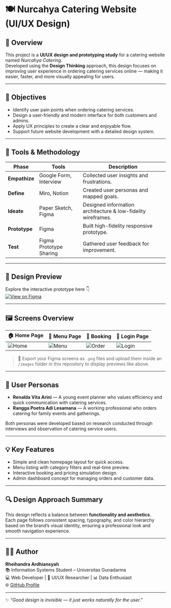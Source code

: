 # 🍽️ Nurcahya Catering Website (UI/UX Design)

## 🧠 Overview
This project is a **UI/UX design and prototyping study** for a catering website named *Nurcahya Catering*.  
Developed using the **Design Thinking** approach, this design focuses on improving user experience in ordering catering services online — making it easier, faster, and more visually appealing for users.

---

## 🎯 Objectives
- Identify user pain points when ordering catering services.
- Design a user-friendly and modern interface for both customers and admins.
- Apply UX principles to create a clear and enjoyable flow.
- Support future website development with a detailed design system.

---

## 🧩 Tools & Methodology
| Phase | Tools | Description |
|-------|--------|-------------|
| **Empathize** | Google Form, Interview | Collected user insights and frustrations. |
| **Define** | Miro, Notion | Created user personas and mapped goals. |
| **Ideate** | Paper Sketch, Figma | Designed information architecture & low-fidelity wireframes. |
| **Prototype** | Figma | Built high-fidelity responsive prototype. |
| **Test** | Figma Prototype Sharing | Gathered user feedback for improvement. |

---

## 🎨 Design Preview  
Explore the interactive prototype here 👇  
[![View on Figma](https://img.shields.io/badge/View%20Design-Figma-9B51E0?style=for-the-badge&logo=figma&logoColor=white)](https://www.figma.com/design/vjsxhTNv3GWzWTmiDFu9wo/Catering-pi?node-id=22-1258&t=tFMJ1uZuBYrSL8rT-1)

---

## 🖼️ Screens Overview  

| 🏠 Home Page | 🍱 Menu Page | 🧾 Booking | 👤 Login Page |
|---------------|--------------|----------------|----------------|
| ![Home](images/home.png) | ![Menu](images/menu.png) | ![Order](images/order.png) | ![Login](images/login.png) |

> 📸 Export your Figma screens as `.png` files and upload them inside an `/images` folder in this repository to display previews like above.

---

## 👥 User Personas
- **Renalda Vita Arini** — A young event planner who values efficiency and quick communication with catering services.  
- **Rangga Poetra Adi Lesamana** — A working professional who orders catering for family events and gatherings.  

Both personas were developed based on research conducted through interviews and observation of catering service users.

---

## 💡 Key Features
- Simple and clean homepage layout for quick access.  
- Menu listing with category filters and real-time preview.  
- Interactive booking and pricing simulation design.  
- Admin dashboard concept for managing orders and customer data.  

---

## 🔍 Design Approach Summary
This design reflects a balance between **functionality and aesthetics**.  
Each page follows consistent spacing, typography, and color hierarchy based on the brand’s visual identity, ensuring a professional look and smooth navigation experience.

---

## 👨‍💻 Author
**Rheihandra Ardhiansyah**  
📚 Information Systems Student – Universitas Gunadarma  
💻 Web Developer | 🎨 UI/UX Researcher | 📊 Data Enthusiast  
🌐 [GitHub Profile](https://github.com/rheihan)

---

✨ *“Good design is invisible — it just works naturally for the user.”*
